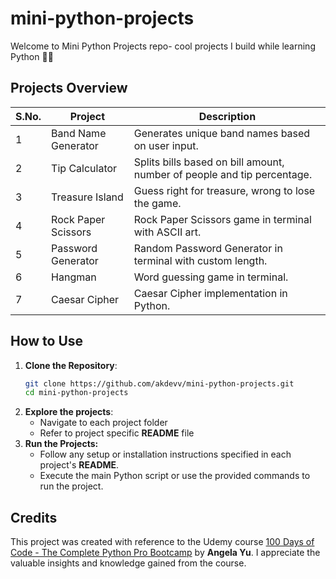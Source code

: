 # mini-python-projects
Welcome to Mini Python Projects repo- cool projects I build while learning Python 🐍✨

## Projects Overview
| S.No. | Project             | Description                                                             |
| ----- | ------------------- | ----------------------------------------------------------------------- |
| 1     | Band Name Generator | Generates unique band names based on user input.                        |
| 2     | Tip Calculator      | Splits bills based on bill amount, number of people and tip percentage. |
| 3     | Treasure Island     | Guess right for treasure, wrong to lose the game.                       |
| 4     | Rock Paper Scissors | Rock Paper Scissors game in terminal with ASCII art.                    |
| 5     | Password Generator  | Random Password Generator in terminal with custom length.               |
| 6     | Hangman             | Word guessing game in terminal.                                         |
| 7     | Caesar Cipher       | Caesar Cipher implementation in Python.                                 |

## How to Use
1. **Clone the Repository**:
    ```bash
    git clone https://github.com/akdevv/mini-python-projects.git
    cd mini-python-projects
    ```
2. **Explore the projects**:
    - Navigate to each project folder
    - Refer to project specific **README** file
3. **Run the Projects:**
    - Follow any setup or installation instructions specified in each project's **README**.
    - Execute the main Python script or use the provided commands to run the project.

## Credits
This project was created with reference to the Udemy course [100 Days of Code - The Complete Python Pro Bootcamp](https://www.udemy.com/course/100-days-of-code/) by **Angela Yu**. I appreciate the valuable insights and knowledge gained from the course.
